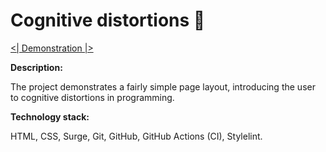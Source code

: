 Сognitive distortions :art:
=======
<!--
### Hexlet tests and linter status:
[![Actions Status](https://github.com/hexletart/layout-designer-project-lvl1/workflows/hexlet-check/badge.svg)](https://github.com/hexletart/layout-designer-project-lvl1/actions)
-->

[<| Demonstration |>](http://layout-designer-project-lvl1-14032021.surge.sh/)



**Description:**

The project demonstrates a fairly simple page layout, introducing the user to cognitive distortions in programming.


**Technology stack:**

HTML, CSS, Surge, Git, GitHub, GitHub Actions (CI), Stylelint.
